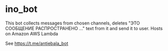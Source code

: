 # ino_bot

This bot collects messages from chosen channels, deletes "ЭТО СООБЩЕНИЕ РАСПРОСТРАНЕНО ..." text from it and send it to user. Hosts on Amazon AWS Lambda

See https://t.me/antiebala_bot
